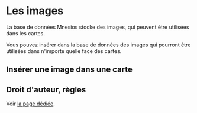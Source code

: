 ﻿# Les images

La base de données Mnesios stocke des images, qui peuvent être utilisées dans les cartes.

Vous pouvez insérer dans la base de données des images qui pourront être utilisées dans n'importe quelle face des cartes.

## Insérer une image dans une carte

## Droit d'auteur, règles

Voir [la page dédiée](rules).
